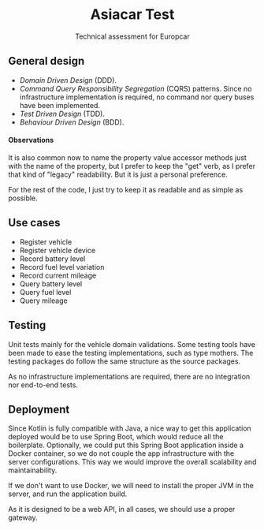 <h1 align="center">Asiacar Test</h1>

<p align="center">Technical assessment for Europcar</p>

## General design

* *Domain Driven Design* (DDD).
* *Command Query Responsibility Segregation* (CQRS) patterns. Since no infrastructure implementation is required, no
  command nor query buses have been implemented.
* *Test Driven Design* (TDD).
* *Behaviour Driven Design* (BDD).

#### Observations

It is also common now to name the property value accessor methods just with the name of the property, but I prefer to
keep the "get" verb, as I prefer that kind of "legacy" readability. But it is just a personal preference.

For the rest of the code, I just try to keep it as readable and as simple as possible.

## Use cases

* Register vehicle
* Register vehicle device
* Record battery level
* Record fuel level variation
* Record current mileage
* Query battery level
* Query fuel level
* Query mileage

## Testing

Unit tests mainly for the vehicle domain validations. Some testing tools have been made to ease the testing
implementations, such as type mothers. The testing packages do follow the same structure as the source packages.

As no infrastructure implementations are required, there are no integration nor end-to-end tests.

## Deployment

Since Kotlin is fully compatible with Java, a nice way to get this application deployed would be to use Spring Boot,
which would reduce all the boilerplate. Optionally, we could put this Spring Boot application inside a Docker container,
so we do not couple the app infrastructure with the server configurations. This way we would improve the overall
scalability and maintainability.

If we don't want to use Docker, we will need to install the proper JVM in the server, and run the application build.

As it is designed to be a web API, in all cases, we should use a proper gateway.
